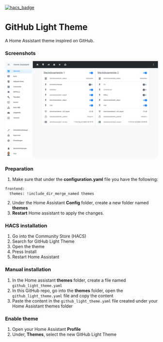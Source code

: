 [![hacs_badge](https://img.shields.io/badge/HACS-Default-orange.svg?style=for-the-badge)](https://github.com/custom-components/hacs)

# GitHub Light Theme

A Home Assistant theme inspired on GitHub.

### Screenshots
![GitHub Light](https://github.com/einschmidt/github_light_theme/blob/main/images/theme_light.png)

### Preparation
1. Make sure that under the **configuration.yaml** file you have the following:

```
frontend:
  themes: !include_dir_merge_named themes
```

2. Under the Home Assistant **Config** folder, create a new folder named **themes**
3. **Restart** Home assistant to apply the changes. 

### HACS installation
1. Go into the Community Store (HACS)
2. Search for GitHub Light Theme
3. Open the theme
4. Press Install
5. Restart Home Assistant

### Manual installation
1. In the Home assistant **themes** folder, create a file named `github_light_theme.yaml`
2. In this GitHub repo, go into the **themes** folder, open the `github_light_theme.yaml` file and copy the content
3. Paste the content in the `github_light_theme.yaml` file created under your Home Assistant themes folder

### Enable theme
1. Open your Home Assistant **Profile**
2. Under, **Themes**, select the new GitHub Light Theme
